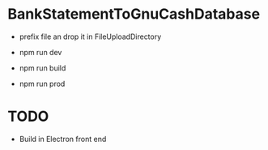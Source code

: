 # BankStatementToGnuCashDatabase

- prefix file an drop it in FileUploadDirectory

- npm run dev
- npm run build
- npm run prod


# TODO
- Build in Electron front end